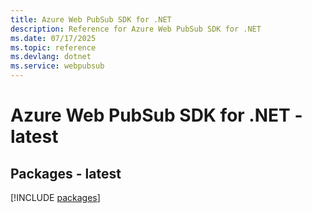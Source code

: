 ```yaml
---
title: Azure Web PubSub SDK for .NET
description: Reference for Azure Web PubSub SDK for .NET
ms.date: 07/17/2025
ms.topic: reference
ms.devlang: dotnet
ms.service: webpubsub
---
```

# Azure Web PubSub SDK for .NET - latest
## Packages - latest
[!INCLUDE [packages](web-pubsub-index.md)]